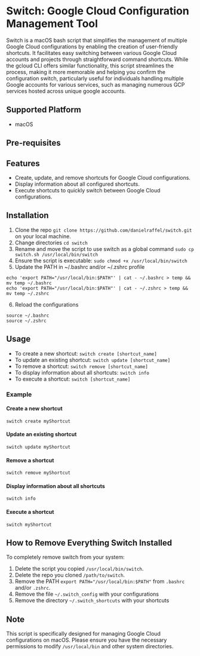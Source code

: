 # Switch: Google Cloud Configuration Management Tool

Switch is a macOS bash script that simplifies the management of multiple Google Cloud configurations by enabling the creation of user-friendly shortcuts. It facilitates easy switching between various Google Cloud accounts and projects through straightforward command shortcuts. While the gcloud CLI offers similar functionality, this script streamlines the process, making it more memorable and helping you confirm the configuration switch, particularly useful for individuals handling multiple Google accounts for various services, such as managing numerous GCP services hosted across unique google accounts.

## Supported Platform
- macOS

## Pre-requisites

## Features
- Create, update, and remove shortcuts for Google Cloud configurations.
- Display information about all configured shortcuts.
- Execute shortcuts to quickly switch between Google Cloud configurations.

## Installation
1. Clone the repo `git clone https://github.com/danielraffel/switch.git` on your local machine.
2. Change directories `cd switch`
3. Rename and move the script to use switch as a global command `sudo cp switch.sh /usr/local/bin/switch`
4. Ensure the script is executable: `sudo chmod +x /usr/local/bin/switch`
5. Update the PATH in ~/.bashrc and/or ~/.zshrc profile
```
echo 'export PATH="/usr/local/bin:$PATH"' | cat - ~/.bashrc > temp && mv temp ~/.bashrc
echo 'export PATH="/usr/local/bin:$PATH"' | cat - ~/.zshrc > temp && mv temp ~/.zshrc
```
6. Reload the configurations
```
source ~/.bashrc
source ~/.zshrc
```

## Usage
- To create a new shortcut: `switch create [shortcut_name]`
- To update an existing shortcut: `switch update [shortcut_name]`
- To remove a shortcut: `switch remove [shortcut_name]`
- To display information about all shortcuts: `switch info`
- To execute a shortcut: `switch [shortcut_name]`

### Example
#### Create a new shortcut
`switch create myShortcut`

#### Update an existing shortcut
`switch update myShortcut`

#### Remove a shortcut
`switch remove myShortcut`

#### Display information about all shortcuts
`switch info`

#### Execute a shortcut
`switch myShortcut`

## How to Remove Everything Switch Installed
To completely remove switch from your system:
1. Delete the script you copied `/usr/local/bin/switch`.
2. Delete the repo you cloned `/path/to/switch`.
3. Remove the PATH `export PATH="/usr/local/bin:$PATH"` from `.bashrc` and/or `.zshrc`.
4. Remove the file `~/.switch_config` with your configurations
5. Remove the directory `~/.switch_shortcuts` with your shortcuts

## Note
This script is specifically designed for managing Google Cloud configurations on macOS. Please ensure you have the necessary permissions to modify `/usr/local/bin` and other system directories.
